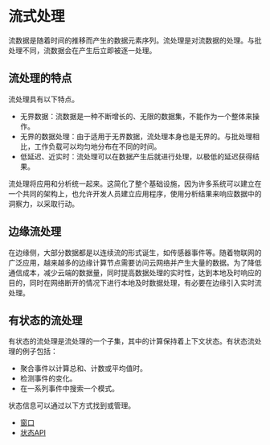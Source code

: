 # 流式处理

流数据是随着时间的推移而产生的数据元素序列。流处理是对流数据的处理。与批处理不同，流数据会在产生后立即被逐一处理。

## 流处理的特点

流处理具有以下特点。

- 无界数据：流数据是一种不断增长的、无限的数据集，不能作为一个整体来操作。
- 无界的数据处理：由于适用于无界数据，流处理本身也是无界的。与批处理相比，工作负载可以均匀地分布在不同的时间。
- 低延迟、近实时：流处理可以在数据产生后就进行处理，以极低的延迟获得结果。

流处理将应用和分析统一起来。这简化了整个基础设施，因为许多系统可以建立在一个共同的架构上，也允许开发人员建立应用程序，使用分析结果来响应数据中的洞察力，以采取行动。

## 边缘流处理

在边缘侧，大部分数据都是以连续流的形式诞生，如传感器事件等。随着物联网的广泛应用，越来越多的边缘计算节点需要访问云网络并产生大量的数据。为了降低通信成本，减少云端的数据量，同时提高数据处理的实时性，达到本地及时响应的目的，同时在网络断开的情况下进行本地及时数据处理，有必要在边缘引入实时流处理。

## 有状态的流处理

有状态的流处理是流处理的一个子集，其中的计算保持着上下文状态。有状态流处理的例子包括：

- 聚合事件以计算总和、计数或平均值时。
- 检测事件的变化。
- 在一系列事件中搜索一个模式。

状态信息可以通过以下方式找到或管理。

- [窗口](./windowing.md)
- [状态API](../../extension/native/overview.md#状态存储)
